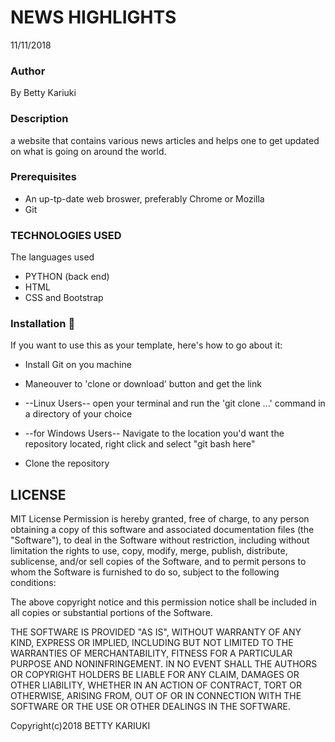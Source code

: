 # NEWS HIGHLIGHTS
11/11/2018

### Author
By Betty Kariuki

### Description
a website that contains various news articles and helps one to get updated on what is going on around the world.


### Prerequisites

* An up-tp-date web broswer, preferably Chrome or Mozilla
*  Git

### TECHNOLOGIES USED
The languages used

* PYTHON (back end)
* HTML
* CSS and Bootstrap 



### Installation :notebook:

If you want to use this as your template, here's how to go about it:

* Install Git on you machine

* Maneouver to 'clone or download' button and get the link

* --Linux Users-- open your terminal and run the 'git clone ...' command in a directory of your choice

* --for Windows Users-- Navigate to the location you'd want the repository located, right click and select "git bash here"

* Clone the repository



## LICENSE

MIT License
Permission is hereby granted, free of charge, to any person obtaining a copy
of this software and associated documentation files (the "Software"), to deal
in the Software without restriction, including without limitation the rights
to use, copy, modify, merge, publish, distribute, sublicense, and/or sell
copies of the Software, and to permit persons to whom the Software is
furnished to do so, subject to the following conditions:

The above copyright notice and this permission notice shall be included in all
copies or substantial portions of the Software.

THE SOFTWARE IS PROVIDED "AS IS", WITHOUT WARRANTY OF ANY KIND, EXPRESS OR
IMPLIED, INCLUDING BUT NOT LIMITED TO THE WARRANTIES OF MERCHANTABILITY,
FITNESS FOR A PARTICULAR PURPOSE AND NONINFRINGEMENT. IN NO EVENT SHALL THE
AUTHORS OR COPYRIGHT HOLDERS BE LIABLE FOR ANY CLAIM, DAMAGES OR OTHER
LIABILITY, WHETHER IN AN ACTION OF CONTRACT, TORT OR OTHERWISE, ARISING FROM,
OUT OF OR IN CONNECTION WITH THE SOFTWARE OR THE USE OR OTHER DEALINGS IN THE
SOFTWARE.

Copyright(c)2018 BETTY KARIUKI
